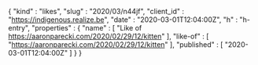 {
  "kind" : "likes",
  "slug" : "2020/03/n44jf",
  "client_id" : "https://indigenous.realize.be",
  "date" : "2020-03-01T12:04:00Z",
  "h" : "h-entry",
  "properties" : {
    "name" : [ "Like of https://aaronparecki.com/2020/02/29/12/kitten" ],
    "like-of" : [ "https://aaronparecki.com/2020/02/29/12/kitten" ],
    "published" : [ "2020-03-01T12:04:00Z" ]
  }
}
